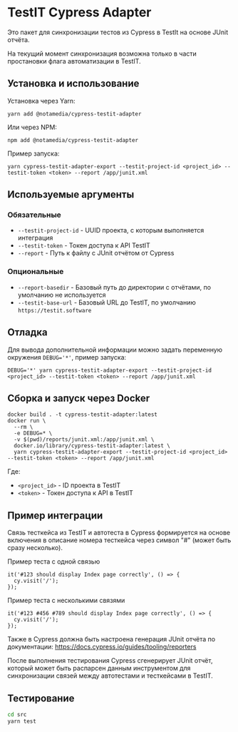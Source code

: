 # TestIT Cypress Adapter

Это пакет для синхронизации тестов из Cypress в TestIt на основе JUnit отчёта.

На текущий момент синхронизация возможна только в части простановки флага автоматизации в TestIT.

## Установка и использование

Установка через Yarn:
```
yarn add @notamedia/cypress-testit-adapter
```

Или через NPM:
```
npm add @notamedia/cypress-testit-adapter
```

Пример запуска:
```
yarn cypress-testit-adapter-export --testit-project-id <project_id> --testit-token <token> --report /app/junit.xml
```

## Используемые аргументы

### Обязательные

- `--testit-project-id` - UUID проекта, с которым выполняется интеграция
- `--testit-token` - Токен доступа к API TestIT
- `--report` - Путь к файлу с JUnit отчётом от Cypress

### Опциональные

- `--report-basedir` - Базовый путь до директории с отчётами, по умолчанию не используется
- `--testit-base-url` - Базовый URL до TestIT, по умолчанию `https://testit.software`

## Отладка

Для вывода дополнительной информации можно задать переменную окружения `DEBUG='*'`, пример запуска:

```
DEBUG='*' yarn cypress-testit-adapter-export --testit-project-id <project_id> --testit-token <token> --report /app/junit.xml
```

## Сборка и запуск через Docker

```
docker build . -t cypress-testit-adapter:latest
docker run \
  --rm \
  -e DEBUG=* \
  -v $(pwd)/reports/junit.xml:/app/junit.xml \
  docker.io/library/cypress-testit-adapter:latest \
  yarn cypress-testit-adapter-export --testit-project-id <project_id> --testit-token <token> --report /app/junit.xml
```

Где:
- `<project_id>` - ID проекта в TestIT
- `<token>` - Токен доступа к API в TestIT

## Пример интеграции

Связь тесткейса из TestIT и автотеста в Cypress формируется на основе включения в описание номера тесткейса через символ "#" (может быть сразу несколько).

Пример теста с одной связью
```
it('#123 should display Index page correctly', () => {
  cy.visit('/');
});
```

Пример теста с несколькими связями
```
it('#123 #456 #789 should display Index page correctly', () => {
  cy.visit('/');
});
```

Также в Cypress должна быть настроена генерация JUnit отчёта по документации: https://docs.cypress.io/guides/tooling/reporters

После выполнения тестирования Cypress сгенерирует JUnit отчёт, который может быть распарсен данным инструментом для синхронизации связей между автотестами и тесткейсами в TestIT.

## Тестирование

```bash
cd src
yarn test
```

